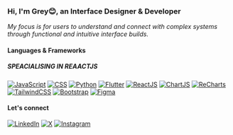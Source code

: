 <h3> Hi, I'm Grey😊, an Interface Designer & Developer</h3>
<i>My focus is for users to understand and connect with complex systems <br/> through functional and intuitive interface builds.</i>

<h4>Languages & Frameworks</h4>
<h5>SPEACIALISING IN REAACTJS</h5>

[![JavaScript](https://img.shields.io/badge/-JavaScript-F7DF1C?style=flat&logo=javascript&logoColor=black)](https://developer.mozilla.org/en-US/docs/Web/JavaScript)
[![CSS](https://img.shields.io/badge/-CSS-1572B6?style=flat&logo=css3&logoColor=white)](https://developer.mozilla.org/en-US/docs/Web/CSS)
[![Python](https://img.shields.io/badge/-Python-3776AB?style=flat&logo=python&logoColor=white)](https://www.python.org/)
[![Flutter](https://img.shields.io/badge/-Flutter-02569B?style=flat&logo=flutter&logoColor=white)](https://flutter.dev/)
[![ReactJS](https://img.shields.io/badge/-React-61DAFB?style=flat&logo=react&logoColor=white)](https://reactjs.org/)
[![ChartJS](https://img.shields.io/badge/-Chart.js-F5793F?style=flat&logo=chartjs&logoColor=white)](https://www.chartjs.org/)
[![ReCharts](https://img.shields.io/badge/-ReCharts-000000?style=flat&logo=react&logoColor=white)](https://recharts.org/en-US/)
[![TailwindCSS](https://img.shields.io/badge/-Tailwind%20CSS-06B6D4?style=flat&logo=tailwind-css&logoColor=white)](https://tailwindcss.com/)
[![Bootstrap](https://img.shields.io/badge/-Bootstrap-563D7C?style=flat&logo=bootstrap&logoColor=white)](https://getbootstrap.com/)
[![Figma](https://img.shields.io/badge/-Figma-F24E1E?style=flat&logo=figma&logoColor=white)](https://www.figma.com/)


<h4>Let's connect</h4>

[![LinkedIn](https://img.shields.io/badge/-LinkedIn-blue?style=flat&logo=linkedin&logoColor=white)](https://www.linkedin.com/in/kuunibeGracious)
[![X](https://img.shields.io/badge/-X-000000?style=flat&logo=x&logoColor=white)](https://x.com/greykuunibe)
[![Instagram](https://img.shields.io/badge/-Instagram-E4405F?style=flat&logo=instagram&logoColor=white)](https://www.instagram.com/graciouskuunibe)




